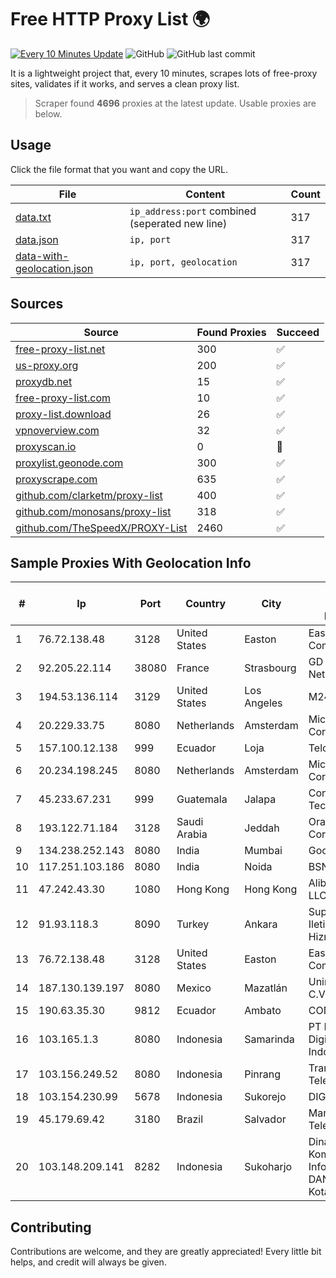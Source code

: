 
# Free HTTP Proxy List 🌍

[![Every 10 Minutes Update](https://github.com/mertguvencli/http-proxy-list/actions/workflows/main.yml/badge.svg?branch=main)](https://github.com/mertguvencli/http-proxy-list/actions/workflows/main.yml)
![GitHub](https://img.shields.io/github/license/mertguvencli/http-proxy-list)
![GitHub last commit](https://img.shields.io/github/last-commit/mertguvencli/http-proxy-list)

It is a lightweight project that, every 10 minutes, scrapes lots of free-proxy sites, validates if it works, and serves a clean proxy list.


> Scraper found **4696** proxies at the latest update. Usable proxies are below.

## Usage

Click the file format that you want and copy the URL.


|File|Content|Count|
|----|-------|-----|
|[data.txt](https://raw.githubusercontent.com/mertguvencli/http-proxy-list/main/proxy-list/data.txt)|`ip_address:port` combined (seperated new line)|317|
|[data.json](https://raw.githubusercontent.com/mertguvencli/http-proxy-list/main/proxy-list/data.json)|`ip, port`|317|
|[data-with-geolocation.json](https://raw.githubusercontent.com/mertguvencli/http-proxy-list/main/proxy-list/data-with-geolocation.json)|`ip, port, geolocation`|317|

## Sources

|Source|Found Proxies|Succeed|
|------|-------------|-------|
|[free-proxy-list.net](https://free-proxy-list.net)|300|✅|
|[us-proxy.org](https://www.us-proxy.org)|200|✅|
|[proxydb.net](http://proxydb.net)|15|✅|
|[free-proxy-list.com](https://free-proxy-list.com/?page=&port=&type%5B%5D=http&type%5B%5D=https&up_time=0&search=Search)|10|✅|
|[proxy-list.download](https://www.proxy-list.download/HTTP)|26|✅|
|[vpnoverview.com](https://vpnoverview.com/privacy/anonymous-browsing/free-proxy-servers)|32|✅|
|[proxyscan.io](https://www.proxyscan.io)|0|🚫|
|[proxylist.geonode.com](https://proxylist.geonode.com/api/proxy-list?limit=300&page=1&sort_by=lastChecked&sort_type=desc&protocols=http,https)|300|✅|
|[proxyscrape.com](https://api.proxyscrape.com/v2/?request=displayproxies&protocol=http&timeout=10000&country=all&ssl=all&anonymity=all)|635|✅|
|[github.com/clarketm/proxy-list](https://raw.githubusercontent.com/clarketm/proxy-list/master/proxy-list-raw.txt)|400|✅|
|[github.com/monosans/proxy-list](https://raw.githubusercontent.com/monosans/proxy-list/main/proxies/http.txt)|318|✅|
|[github.com/TheSpeedX/PROXY-List](https://raw.githubusercontent.com/TheSpeedX/PROXY-List/master/http.txt)|2460|✅|


## Sample Proxies With Geolocation Info

|#|Ip|Port|Country|City|Internet Service Provider|
|-|--|----|-------|----|-------------------------|
|1|76.72.138.48|3128|United States|Easton|Easton Utilities Commission|
|2|92.205.22.114|38080|France|Strasbourg|GD MASS Network|
|3|194.53.136.114|3129|United States|Los Angeles|M247 Ltd|
|4|20.229.33.75|8080|Netherlands|Amsterdam|Microsoft Corporation|
|5|157.100.12.138|999|Ecuador|Loja|Telconet S.A|
|6|20.234.198.245|8080|Netherlands|Amsterdam|Microsoft Corporation|
|7|45.233.67.231|999|Guatemala|Jalapa|Conectividad Y Tecnologia S.A|
|8|193.122.71.184|3128|Saudi Arabia|Jeddah|Oracle Corporation|
|9|134.238.252.143|8080|India|Mumbai|Google LLC|
|10|117.251.103.186|8080|India|Noida|BSNL Internet|
|11|47.242.43.30|1080|Hong Kong|Hong Kong|Alibaba.com LLC|
|12|91.93.118.3|8090|Turkey|Ankara|Superonline Iletisim Hizmetleri A.S.|
|13|76.72.138.48|3128|United States|Easton|Easton Utilities Commission|
|14|187.130.139.197|8080|Mexico|Mazatlán|Uninet S.A. de C.V.|
|15|190.63.35.30|9812|Ecuador|Ambato|CONECEL|
|16|103.165.1.3|8080|Indonesia|Samarinda|PT Borneo Digital Indonusa|
|17|103.156.249.52|8080|Indonesia|Pinrang|Trans Media Telekomunikasi|
|18|103.154.230.99|5678|Indonesia|Sukorejo|DIGITNET|
|19|45.179.69.42|3180|Brazil|Salvador|Marktec Telecom|
|20|103.148.209.141|8282|Indonesia|Sukoharjo|Dinas Komunikasi Informatika DAN Statistik Kota Blitar|



## Contributing

Contributions are welcome, and they are greatly appreciated! Every
little bit helps, and credit will always be given.

